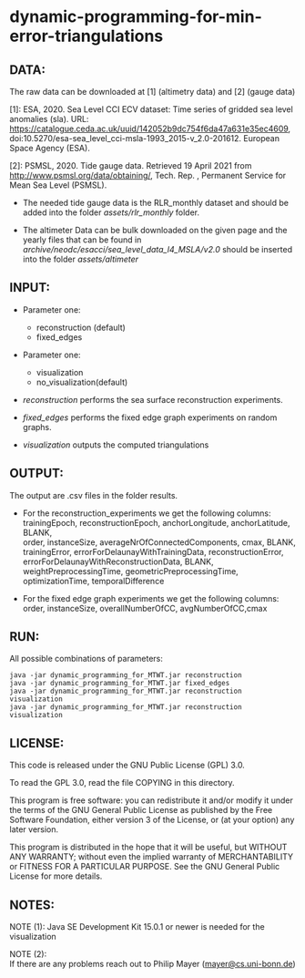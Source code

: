 dynamic-programming-for-min-error-triangulations
=========================

DATA:
---------------

The raw data can be downloaded at [1] (altimetry data) and [2] (gauge data)

[1]: ESA, 2020. Sea Level CCI ECV dataset: Time series of gridded sea level anomalies (sla). 
URL: https://catalogue.ceda.ac.uk/uuid/142052b9dc754f6da47a631e35ec4609,
doi:10.5270/esa-sea\_level\_cci-msla-1993\_2015-v\_2.0-201612.
European Space Agency (ESA).

[2]: PSMSL, 2020. Tide gauge data. Retrieved 19 April 2021
from http://www.psmsl.org/data/obtaining/, Tech. Rep. ,
Permanent Service for Mean Sea Level (PSMSL).

- The needed tide gauge data is the RLR_monthly dataset and should be added into the folder *assets/rlr_monthly* folder.

- The altimeter Data can be bulk downloaded on the given page and the yearly files that can be found in *archive/neodc/esacci/sea_level_data_l4_MSLA/v2.0* should be inserted into the folder *assets/altimeter*

INPUT:
---------------

- Parameter one:
	- reconstruction (default)
	- fixed_edges

- Parameter one:
	- visualization
	- no_visualization(default)



- *reconstruction* performs the sea surface reconstruction experiments.
- *fixed_edges* performs the fixed edge graph experiments on random graphs.
- *visualization* outputs the computed triangulations

OUTPUT:
----------------
The output are .csv files in the folder results. 
- For the reconstruction_experiments we get the following columns:  
trainingEpoch, reconstructionEpoch, anchorLongitude, anchorLatitude, BLANK,   
order, instanceSize, averageNrOfConnectedComponents, cmax, BLANK,  
trainingError, errorForDelaunayWithTrainingData, reconstructionError, errorForDelaunayWithReconstructionData, BLANK,  
weightPreprocessingTime, geometricPreprocessingTime, optimizationTime, temporalDifference  

- For the fixed edge graph experiments we get the following columns:  
order, instanceSize, overallNumberOfCC, avgNumberOfCC,cmax


RUN:
---------------
All possible combinations of parameters:

	java -jar dynamic_programming_for_MTWT.jar reconstruction
	java -jar dynamic_programming_for_MTWT.jar fixed_edges
	java -jar dynamic_programming_for_MTWT.jar reconstruction visualization
	java -jar dynamic_programming_for_MTWT.jar reconstruction visualization

LICENSE:
---------------


This code is released under the GNU Public License (GPL) 3.0.

To read the GPL 3.0, read the file COPYING in this directory.

This program is free software: you can redistribute it and/or modify
it under the terms of the GNU General Public License as published by
the Free Software Foundation, either version 3 of the License, or
(at your option) any later version.

This program is distributed in the hope that it will be useful,
but WITHOUT ANY WARRANTY; without even the implied warranty of
MERCHANTABILITY or FITNESS FOR A PARTICULAR PURPOSE. See the
GNU General Public License for more details.

NOTES:
---------------

NOTE (1): 
	Java SE Development Kit 15.0.1 or newer is needed for the visualization

NOTE (2): 	
	If there are any problems reach out to Philip Mayer (mayer@cs.uni-bonn.de)
